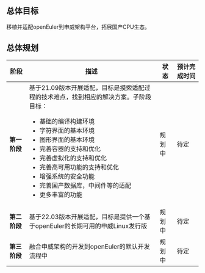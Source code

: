 ## 总体目标
移植并适配openEuler到申威架构平台，拓展国产CPU生态。

## 总体规划

| 阶段 | 描述 | 状态 | 预计完成时间 |
| ----- | ----- | ----- | -----|
| **第一阶段** | 基于21.09版本开展适配，目标是摸索适配过程的技术难点，找到相应的解决方案。子阶段目标： <ul><li>基础的编译构建环境</li><li>字符界面的基本环境</li><li>图形界面的基本环境</li><li>完善容器的支持和优化</li><li>完善虚拟化的支持和优化</li><li>完善高可用功能的支持和优化</li><li>增强系统的安全功能</li><li>完善国产数据库，中间件等的适配</li><li>更多丰富的功能</li></ul> | 规划中 | 待定 |
| **第二阶段** | 基于22.03版本开展适配，目标是提供一个基于openEuler的长期可用的申威Linux发行版 | 规划中 | 待定 |
| **第三阶段** | 融合申威架构的开发到openEuler的默认开发流程中 | 规划中 | 待定 |